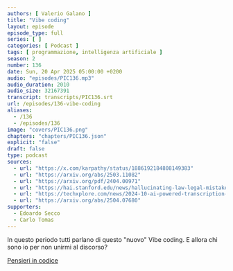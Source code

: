 ```yaml
---
authors: [ Valerio Galano ]
title: "Vibe coding"
layout: episode
episode_type: full
series: [ ]
categories: [ Podcast ]
tags: [ programmazione, intelligenza artificiale ]
season: 2
number: 136
date: Sun, 20 Apr 2025 05:00:00 +0200
audio: "episodes/PIC136.mp3"
audio_duration: 2010
audio_size: 32167391
transcript: transcripts/PIC136.srt
url: /episodes/136-vibe-coding
aliases:
  - /136
  - /episodes/136
image: "covers/PIC136.png"
chapters: "chapters/PIC136.json"
explicit: "false"
draft: false
type: podcast
sources:
  - url: "https://x.com/karpathy/status/1886192184808149383"
  - url: "https://arxiv.org/abs/2503.11082"
  - url: "https://arxiv.org/pdf/2404.00971"
  - url: "https://hai.stanford.edu/news/hallucinating-law-legal-mistakes-large-language-models-are-pervasive"
  - url: "https://techxplore.com/news/2024-10-ai-powered-transcription-tool-hospitals.html"
  - url: "https://arxiv.org/abs/2504.07680"
supporters:
  - Edoardo Secco
  - Carlo Tomas
---
```


In questo periodo tutti parlano di questo "nuovo" Vibe coding. E allora chi sono io per non unirmi al discorso?

[Pensieri in codice](https://pensieriincodice.it/136)